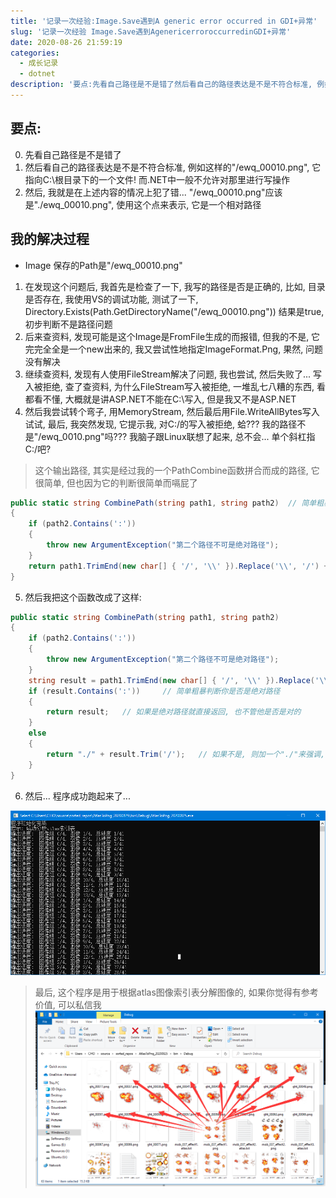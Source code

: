 ```yaml
---
title: '记录一次经验:Image.Save遇到A generic error occurred in GDI+异常'
slug: '记录一次经验 Image.Save遇到AgenericerroroccurredinGDI+异常'
date: 2020-08-26 21:59:19
categories:
  - 成长记录
  - dotnet
description: '要点:先看自己路径是不是错了然后看自己的路径表达是不是不符合标准, 例如这样的"/ewq_00010.png", 它指向C:\根目录下的一个文件! 而.NET中一般不允许对那里进行写操作然后, 我就是在上述内容的情况上犯了错… “/ewq_00010.png"应该是”./ewq_00010.png", 使用这个点来表示, 它是一个相对路径我的解决过程Image 保存的Path是"/ewq_00010.png"在发现这个问题后, 我首先是检查了一下, 我写的路径是否是正确的, 比如, 目'
---
```


## 要点:

0. 先看自己路径是不是错了
1. 然后看自己的路径表达是不是不符合标准, 例如这样的"/ewq_00010.png", 它指向C:\根目录下的一个文件! 而.NET中一般不允许对那里进行写操作
2. 然后, 我就是在上述内容的情况上犯了错... "/ewq_00010.png"应该是"./ewq_00010.png", 使用这个点来表示, 它是一个相对路径

## 我的解决过程

- Image 保存的Path是"/ewq_00010.png"


1. 在发现这个问题后, 我首先是检查了一下, 我写的路径是否是正确的, 比如, 目录是否存在, 我使用VS的调试功能, 测试了一下, Directory.Exists(Path.GetDirectoryName("/ewq_00010.png")) 结果是true, 初步判断不是路径问题
2. 后来查资料, 发现可能是这个Image是FromFile生成的而报错, 但我的不是, 它完完全全是一个new出来的, 我又尝试性地指定ImageFormat.Png, 果然, 问题没有解决
3. 继续查资料, 发现有人使用FileStream解决了问题, 我也尝试, 然后失败了... 写入被拒绝, 查了查资料, 为什么FileStream写入被拒绝, 一堆乱七八糟的东西, 看都看不懂, 大概就是讲ASP.NET不能在C:\写入, 但是我又不是ASP.NET
4. 然后我尝试转个弯子, 用MemoryStream, 然后最后用File.WriteAllBytes写入试试, 最后, 我突然发现, 它提示我, 对C:/的写入被拒绝, 蛤??? 我的路径不是"/ewq_0010.png"吗??? 我脑子跟Linux联想了起来, 总不会... 单个斜杠指C:/吧?


> 这个输出路径, 其实是经过我的一个PathCombine函数拼合而成的路径, 它很简单, 但也因为它的判断很简单而嗝屁了


```csharp
public static string CombinePath(string path1, string path2)  // 简单粗暴路径拼合
{
    if (path2.Contains(':'))
    {
        throw new ArgumentException("第二个路径不可是绝对路径");
    }
    return path1.TrimEnd(new char[] { '/', '\\' }).Replace('\\', '/') + "/" + path2.TrimStart(new char[] { '/', '\\' }).Replace('\\', '/');
}
```

5. 然后我把这个函数改成了这样:


```csharp
public static string CombinePath(string path1, string path2)
{
    if (path2.Contains(':'))
    {
        throw new ArgumentException("第二个路径不可是绝对路径");
    }
    string result = path1.TrimEnd(new char[] { '/', '\\' }).Replace('\\', '/') + "/" + path2.TrimStart(new char[] { '/', '\\' }).Replace('\\', '/');
    if (result.Contains(':'))     // 简单粗暴判断你是否是绝对路径
    {
        return result;   // 如果是绝对路径就直接返回, 也不管他是否是对的
    }
    else
    {
        return "./" + result.Trim('/');   // 如果不是, 则加一个"./"来强调, '我这是相对路径'
    }
}
```

6. 然后... 程序成功跑起来了...


![在这里插入图片描述](images/2020082621482447.png)


> 最后, 这个程序是用于根据atlas图像索引表分解图像的, 如果你觉得有参考价值, 可以私信我
![在这里插入图片描述](images/20200826215228152.png)

